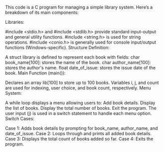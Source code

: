 This code is a C program for managing a simple library system. Here’s a breakdown of its main components:

Libraries:

#include <stdio.h> and #include <stdlib.h> provide standard input-output and general utility functions.
#include <string.h> is used for string operations.
#include <conio.h> is generally used for console input/output functions (Windows-specific).
Structure Definition:

A struct library is defined to represent each book with fields:
char book_name[100]: stores the name of the book.
char author_name[100]: stores the author's name.
float date_of_issue: stores the issue date of the book.
Main Function (main()):

Declares an array lib[100] to store up to 100 books.
Variables i, j, and count are used for indexing, user choice, and book count, respectively.
Menu System:

A while loop displays a menu allowing users to:
Add book details.
Display the list of books.
Display the total number of books.
Exit the program.
The user input (j) is used in a switch statement to handle each menu option.
Switch Cases:

Case 1: Adds book details by prompting for book_name, author_name, and date_of_issue.
Case 2: Loops through and prints all added book details.
Case 3: Displays the total count of books added so far.
Case 4: Exits the program.


